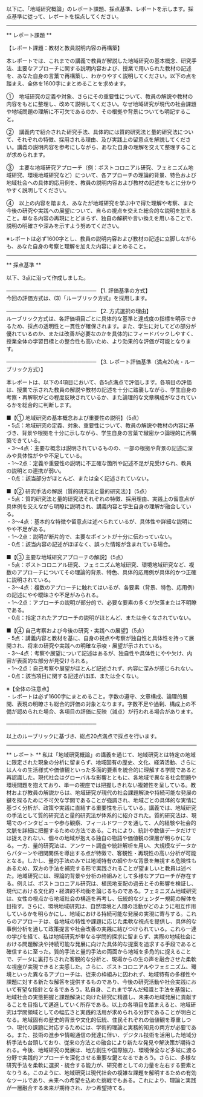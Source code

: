 以下に、「地域研究概論」のレポート課題、採点基準、レポートを示します。採点基準に従って、レポートを採点してください。

---------------------------------------
** レポート課題 **

【レポート課題：教材と教員説明内容の再構築】

本レポートでは、これまでの講義で教員が解説した地域研究の基本概念、研究手法、主要なアプローチに関する説明内容および、授業で用いられた教材の記述を、あなた自身の言葉で再構築し、わかりやすく説明してください。以下の点を踏まえ、全体を1600字にまとめることを求めます。

①　地域研究の定義や対象、さらにその重要性について、教員の解説や教材の内容をもとに整理し、改めて説明してください。なぜ地域研究が現代の社会課題や地域問題の理解に不可欠であるのか、その根拠や背景についても明記すること。

②　講義内で紹介された研究手法、具体的には質的研究法と量的研究法について、それぞれの特徴、採用される理由、及び実践上の留意点を解説してください。講義の説明内容を参考にしながら、あなた自身の理解を交えて整理することが求められます。

③　主要な地域研究アプローチ（例：ポストコロニアル研究、フェミニズム地域研究、環境地域研究など）について、各アプローチの理論的背景、特色および地域社会への具体的応用例を、教員の説明内容および教材の記述をもとに分かりやすく説明してください。

④　以上の内容を踏まえ、あなたが地域研究を学ぶ中で得た理解や考察、また今後の研究や実践への展望について、自らの視点を交えた総合的な説明を加えること。単なる内容の再現にとどまらず、独自の解釈や言い換えを用いることで、説明の明確さや深みを示すよう努めてください。

※レポートは必ず1600字とし、教員の説明内容および教材の記述に立脚しながらも、あなた自身の考察と理解を加えた内容にまとめること。

---------------------------------------
** 採点基準 **

以下、3点に沿って作成しました。

────────────────────────
【1. 評価基準の方式】  
今回の評価方式は、(3)「ルーブリック方式」を採用します。

────────────────────────
【2. 方式選択の理由】  
ルーブリック方式は、各評価項目ごとに具体的な基準と達成度の指標を明示できるため、採点の透明性と一貫性が確保されます。また、学生に対してどの部分が優れているのか、または改善が必要なのかを具体的にフィードバックしやすく、授業全体の学習目標との整合性も高いため、より効果的な評価が可能となります。

────────────────────────
【3. レポート評価基準（満点20点・ルーブリック方式）】

本レポートは、以下の4項目において、各5点満点で評価します。各項目の評価は、授業で示された教員の解説や教材の記述を十分に踏襲しながら、学生自身の考察・再解釈がどの程度反映されているか、また論理的な文章構成がなされているかを総合的に判断します。

■【① 地域研究の基本概念および重要性の説明】（5点）  
・5点：地域研究の定義、対象、重要性について、教員の解説や教材の内容に基づき、背景や根拠を十分に示しながら、学生自身の言葉で緻密かつ論理的に再構築できている。  
・3～4点：主要な概念は説明されているものの、一部の根拠や背景の記述に深みや具体性がやや不足している。  
・1～2点：定義や重要性の説明に不正確な箇所や記述不足が見受けられ、教員の説明との連携が弱い。  
・0点：該当部分がほとんど、または全く記述されていない。

■【② 研究手法の解説（質的研究法と量的研究法）】（5点）  
・5点：質的研究法と量的研究法それぞれの特徴、採用理由、実践上の留意点が具体例を交えながら明瞭に説明され、講義内容と学生自身の理解が融合している。  
・3～4点：基本的な特徴や留意点は述べられているが、具体性や詳細な説明にやや不足がある。  
・1～2点：説明が断片的で、主要なポイントが十分に伝わっていない。  
・0点：該当内容の記述がほぼなく、誤った情報が含まれている場合。

■【③ 主要な地域研究アプローチの解説】（5点）  
・5点：ポストコロニアル研究、フェミニズム地域研究、環境地域研究など、複数のアプローチについてその理論的背景、特色、具体的応用例が具体的かつ正確に説明されている。  
・3～4点：複数のアプローチに触れてはいるが、各要素（背景、特色、応用例）の記述にやや曖昧さや不足がみられる。  
・1～2点：アプローチの説明が部分的で、必要な要素の多くが欠落または不明瞭である。  
・0点：指定されたアプローチの説明がほとんど、または全くなされていない。

■【④ 自己考察および今後の研究・実践への展望】（5点）  
・5点：講義内容と教材を基に、自身の視点や考察が独自性と具体性を持って展開され、将来の研究や実践への明確な示唆・展望が示されている。  
・3～4点：考察や展望について記述はあるが、独自性や具体性にやや欠け、内容が表面的な部分が見受けられる。  
・1～2点：自己考察や展望がほとんど記述されず、内容に深みが感じられない。  
・0点：該当項目に関する記述がほぼ、または全くない。

※【全体の注意点】  
・レポートは必ず1600字にまとめること。字数の遵守、文章構成、論理的展開、表現の明瞭さも総合的評価の対象となります。字数不足や過剰、構成上の不備が認められた場合、各項目の評価に反映（減点）が行われる場合があります。

────────────────────────

以上のルーブリックに基づき、総点20点満点で採点を行います。

---------------------------------------
** レポート **
私は「地域研究概論」の講義を通じて、地域研究とは特定の地域に限定された現象の分析に留まらず、地域固有の歴史、文化、経済活動、さらには人々の生活様式や価値観といった多面的要素を統合的に理解する学問であると再認識した。現代社会はグローバルな影響とともに、各地域で異なる社会問題や環境問題を抱えており、単一の視座では把握しきれない複雑性を呈している。教材および教員の解説からは、地域研究が現代の社会課題解決や持続可能な発展の鍵を探るために不可欠な学問であることが強調され、地域ごとの具体的な実情に基づく分析が、政策や実践に直結する重要性を示している。講義では、地域研究の手法として質的研究法と量的研究法が体系的に紹介された。質的研究法は、現場でのインタビューや参与観察、フィールドワークを通して、人的経験や社会的文脈を詳細に把握するための方法である。これにより、統計や数値データだけでは捉えきれない、個々の地域が抱える独自の物語や価値観の深層が明らかになる。一方、量的研究法は、アンケート調査や統計解析を用い、大規模なデータからパターンや相関関係を導出する点が特徴で、客観性・再現性の高い分析が可能となる。しかし、量的手法のみでは地域特有の細やかな背景を無視する危険性もあるため、双方の手法を補完する形で実践されることが望ましいと教員は述べた。地域研究には、理論的背景や分析の枠組みとして多様なアプローチが存在する。例えば、ポストコロニアル研究は、植民地支配の過去とその影響を検証し、現代における文化的・経済的不均衡を論じるものである。フェミニズム地域研究は、女性の視点から地域社会の構造を再考し、伝統的なジェンダー規範の解体を目指す。さらに、環境地域研究は、自然環境と人間の活動がどのように相互作用しているかを明らかにし、地域における持続可能な発展の実現に寄与する。これらのアプローチは、各地域の特性や課題に応じた柔軟な視点を提供し、具体的な事例分析を通して政策提言や社会改善の実践に結びつけられている。これら一連の学びを経て、私は地域研究が単なる学問的探求に留まらず、実際の地域社会における問題解決や持続可能な発展に向けた具体的な提案を追求する手段であると確信するに至った。質的手法と量的手法の両面から地域を多角的に捉えることで、データに裏打ちされた客観的な分析と、現場からの生の声を融合させた柔軟な視座が実現できると実感した。さらに、ポストコロニアルやフェミニズム、環境といった異なるアプローチは、従来の枠組みに囚われず、地域特有の多様性や課題に対する新たな解答を提供するものであり、今後の研究活動や社会実践において有望な指針となるであろう。私自身、これまで学んだ知識と手法を基盤に、地域社会の実態把握と課題解決に向けた研究に精進し、未来の地域発展に貢献することを目指して邁進していく所存である。以上の各項目を踏まえると、地域研究は学問領域としての幅広さと実践的活用が求められる分野であることが明白となる。地域固有の歴史的背景や文化的伝統、住民それぞれの価値観を尊重しつつ、現代の課題に対応するためには、学術的理論と実務的知見の両方が必要である。また、技術の進歩や情報通信の発達に伴い、デジタル技術を活用した地域分析手法も台頭しており、従来の方法との融合により新たな発見や解決策が期待される。今後、地域研究の発展は、地方創生や国際協力、環境保全など多岐に渡る分野で実践的アプローチを深化させる重要な鍵となるであろう。さらに、多様な研究手法を柔軟に選択・統合する能力が、研究者としての力量を左右する要素となりうる。このように、地域研究は現代社会の複雑な課題を解明するための有効なツールであり、未来への希望を込めた挑戦でもある。これにより、理論と実践が一層融合する未来が期待され、かつ希望持てる。


